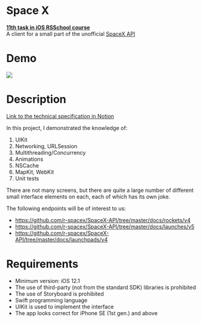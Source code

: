 # Space X
[**11th task in iOS RSSchool course**](https://github.com/htmlprogrammist/rs.ios.homework/tree/master/rs.ios.stage-task11-main)  
A client for a small part of the unofficial [SpaceX API](https://github.com/r-spacex/SpaceX-API)

# Demo
<a href="https://youtu.be/BqkWHr16VIk"><img src="https://user-images.githubusercontent.com/60363270/172047795-c0c28973-76a8-4d71-9d78-e81785645271.jpg"></a>

# Description
[Link to the technical specification in Notion](https://htmlprogrammist.notion.site/Task-11-RSS-1acee8c171a04ea98e6935dac9d97172)

In this project, I demonstrated the knowledge of:
1. UIKit
2. Networking, URLSession
3. Multithreading/Concurrency
4. Animations
5. NSCache
6. MapKit, WebKit
7. Unit tests

There are not many screens, but there are quite a large number of different small interface elements on each, each of which has its own joke.

The following endpoints will be of interest to us:

- https://github.com/r-spacex/SpaceX-API/tree/master/docs/rockets/v4
- https://github.com/r-spacex/SpaceX-API/tree/master/docs/launches/v5
- https://github.com/r-spacex/SpaceX-API/tree/master/docs/launchpads/v4

# Requirements
- Minimum version: iOS 12.1
- The use of third-party (not from the standard SDK) libraries is prohibited
- The use of Storyboard is prohibited
- Swift programming language
- UIKit is used to implement the interface
- The app looks correct for iPhone SE (1st gen.) and above
